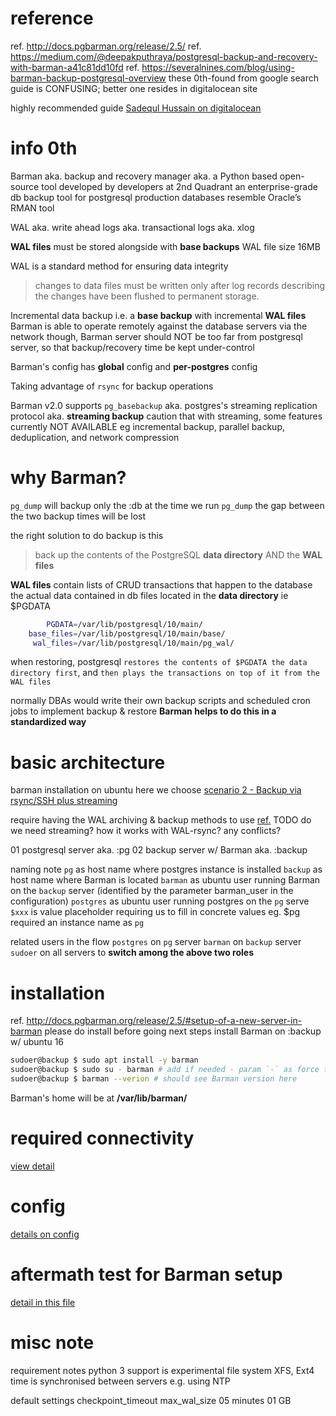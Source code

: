 # reference
ref. http://docs.pgbarman.org/release/2.5/
ref. https://medium.com/@deepakputhraya/postgresql-backup-and-recovery-with-barman-a41c81dd10fd
ref. https://severalnines.com/blog/using-barman-backup-postgresql-overview
these 0th-found from google search guide is CONFUSING; better one resides in digitalocean site

highly recommended guide
[Sadequl Hussain on digitalocean](https://www.digitalocean.com/community/tutorials/how-to-back-up-restore-and-migrate-postgresql-databases-with-barman-on-centos-7)


# info 0th
Barman aka. backup and recovery manager
       aka. a Python based open-source tool developed by developers at 2nd Quadrant
            an enterprise-grade db backup tool for postgresql production databases
            resemble Oracle’s RMAN tool

WAL aka. write ahead logs
    aka. transactional logs 
    aka. xlog
    
**WAL files** must be stored alongside with **base backups**
WAL file size 16MB
    
WAL is a standard method for ensuring data integrity
> changes to data files must be written only after log records describing the changes have been flushed to permanent storage. 

Incremental data backup i.e. a **base backup** with incremental **WAL files**
Barman is able to operate remotely against the database servers via the network
though, Barman server should NOT be too far from postgresql server, so that backup/recovery time be kept under-control 

Barman's config has **global** config and **per-postgres** config

Taking advantage of `rsync` for backup operations

Barman v2.0 supports `pg_basebackup` aka. postgres's streaming replication protocol aka. **streaming backup** 
caution that with streaming, some features currently NOT AVAILABLE eg incremental backup, parallel backup, deduplication, and network compression


# why Barman?
`pg_dump` will backup only the :db at the time we run `pg_dump`
the gap between the two backup times will be lost

the right solution to do backup is this
> back up the contents of the PostgreSQL **data directory** AND the **WAL files**

**WAL files** contain lists of CRUD transactions that happen to the database
the actual data contained in db files located in the **data directory** ie $PGDATA
```bash
        PGDATA=/var/lib/postgresql/10/main/
    base_files=/var/lib/postgresql/10/main/base/
     wal_files=/var/lib/postgresql/10/main/pg_wal/
```
when restoring, postgresql `restores the contents of $PGDATA the data directory first`, 
and `then plays the transactions on top of it from the WAL files`

normally DBAs would write their own backup scripts and scheduled cron jobs to implement backup & restore
**Barman helps to do this in a standardized way**


# basic architecture
barman installation on ubuntu
here we choose [scenario 2 - Backup via rsync/SSH plus streaming](http://docs.pgbarman.org/release/2.5/#scenario-2-backup-via-rsyncssh)

require having the WAL archiving & backup methods to use [ref.](http://docs.pgbarman.org/release/2.5/#design-and-architecture)
TODO do we need streaming? how it works with WAL-rsync? any conflicts?

01 postgresql server        aka. :pg
02 backup server w/ Barman  aka. :backup

naming note
  `pg`       as host name where postgres instance is installed
  `backup`   as host name where Barman is located
  `barman`   as ubuntu user running Barman on the `backup` server (identified by the parameter barman_user in the configuration)
  `postgres` as ubuntu user running postgres on the `pg` serve
  `$xxx`     is value placeholder requiring us to fill in concrete values
             eg. $pg required an instance name as `pg`

related users in the flow
  `postgres` on `pg` server
  `barman`   on `backup` server
  `sudoer`   on all servers to **switch among the above two roles**


# installation
ref. http://docs.pgbarman.org/release/2.5/#setup-of-a-new-server-in-barman
please do install before going next steps
install Barman on :backup w/ ubuntu 16
```bash
sudoer@backup $ sudo apt install -y barman
sudoer@backup $ sudo su - barman # add if needed - param `-` as force to use user-logged-in bash prompt
sudoer@backup $ barman --verion # should see Barman version here
```
Barman's home will be at **/var/lib/barman/**


# required connectivity
[view detail](00b.setup-connectivity.md)


# config
[details on config](01a.barman-install-n-config.md)


# aftermath test for Barman setup
[detail in this file](zz.aftermath-check.md)


# misc note
requirement notes
    python 3 support is experimental
    file system XFS, Ext4
    time is synchronised between servers e.g. using NTP

default settings
    checkpoint_timeout    max_wal_size 
    05 minutes            01 GB  
